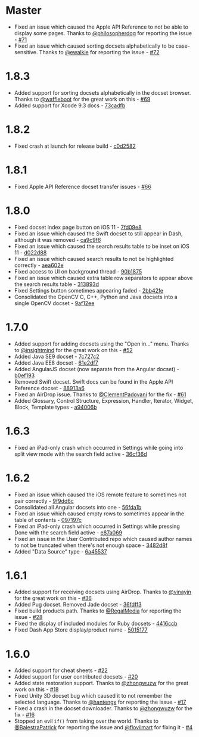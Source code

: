 # Master

* Fixed an issue which caused the Apple API Reference to not be able to display some pages. Thanks to [@philosopherdog](https://github.com/philosopherdog) for reporting the issue - [#71](https://github.com/Kapeli/Dash-iOS/issues/71)
* Fixed an issue which caused sorting docsets alphabetically to be case-sensitive. Thanks to [@ewalkie](https://github.com/ewalkie) for reporting the issue - [#72](https://github.com/Kapeli/Dash-iOS/issues/72)

# 1.8.3

* Added support for sorting docsets alphabetically in the docset browser. Thanks to [@waffleboot](https://github.com/waffleboot) for the great work on this - [#69](https://github.com/Kapeli/Dash-iOS/pull/69)
* Added support for Xcode 9.3 docs - [73cadfb](https://github.com/Kapeli/Dash-iOS/commit/73cadfbcbb6e172ec8d12c2ef222a64160e4e42d)

# 1.8.2

* Fixed crash at launch for release build - [c0d2582](https://github.com/Kapeli/Dash-iOS/commit/c0d2582e70dbeec560c03781727fd8dcf95b9e7d)

# 1.8.1

* Fixed Apple API Reference docset transfer issues - [#66](https://github.com/Kapeli/Dash-iOS/issues/66)

# 1.8.0

* Fixed docset index page button on iOS 11 - [7fd09e8](https://github.com/Kapeli/Dash-iOS/commit/7fd09e8cae3b981aa75662ef3d19111a3ab2039a)
* Fixed an issue which caused the Swift docset to still appear in Dash, although it was removed - [ca9c9f6](https://github.com/Kapeli/Dash-iOS/commit/ca9c9f64daf9eac30c4dcc000f99240a424bb123)
* Fixed an issue which caused the search results table to be inset on iOS 11 - [d022d88](https://github.com/Kapeli/Dash-iOS/commit/d022d888e21a37e54a9960239689cac54bb7ef5b)
* Fixed an issue which caused search results to not be highlighted correctly - [aea602e](https://github.com/Kapeli/Dash-iOS/commit/aea602e9b5292c110f6cb934f892349a3290689d)
* Fixed access to UI on background thread - [90b1875](https://github.com/Kapeli/Dash-iOS/commit/90b1875f3728f5ca4485693ec8209cf8342cecfe)
* Fixed an issue which caused extra table row separators to appear above the search results table - [313893d](https://github.com/Kapeli/Dash-iOS/commit/313893ddeddb10b029d7bb2c324867a09a127946)
* Fixed Settings button sometimes appearing faded - [2bb42fe](https://github.com/Kapeli/Dash-iOS/commit/2bb42fe2ee51a3fabadb921100da6b0c7674efbc)
* Consolidated the OpenCV C, C++, Python and Java docsets into a single OpenCV docset - [9af12ee](https://github.com/Kapeli/Dash-iOS/commit/9af12ee33f4d60de14d4bbb0a0741be61296e2b0)

# 1.7.0

* Added support for adding docsets using the "Open in..." menu. Thanks to [@insightmind](https://github.com/insightmind) for the great work on this - [#52](https://github.com/Kapeli/Dash-iOS/pull/52)
* Added Java SE9 docset - [7c727c2](https://github.com/Kapeli/Dash-iOS/commit/7c727c2d30d41c0f37a4588510a804e4300b8c61)
* Added Java EE8 docset - [61e2df7](https://github.com/Kapeli/Dash-iOS/commit/61e2df74f955bcf22ff6611be1ff0f6e45f6024a)
* Added AngularJS docset (now separate from the Angular docset) - [b0ef193](https://github.com/Kapeli/Dash-iOS/commit/b0ef1936b71b026baa92e76371331be26c1f32dd)
* Removed Swift docset. Swift docs can be found in the Apple API Reference docset - [88913a6](https://github.com/Kapeli/Dash-iOS/commit/88913a6236c8c3c3874da63b300930496658637e)
* Fixed an AirDrop issue. Thanks to [@ClementPadovani](https://github.com/ClementPadovani) for the fix - [#61](https://github.com/Kapeli/Dash-iOS/pull/61)
* Added Glossary, Control Structure, Expression, Handler, Iterator, Widget, Block, Template types - [a94006b](https://github.com/Kapeli/Dash-iOS/commit/a94006bc39996c69d168f9c2d8f94b0e37c31ac6)

# 1.6.3

* Fixed an iPad-only crash which occurred in Settings while going into split view mode with the search field active - [36cf36d](https://github.com/Kapeli/Dash-iOS/commit/36cf36df40619ebfae903e39af4ea836e26fdc42)

# 1.6.2

* Fixed an issue which caused the iOS remote feature to sometimes not pair correctly - [9f9dd6c](https://github.com/Kapeli/Dash-iOS/commit/9f9dd6c8b5761b28899dcae01f828888ab9011d8)
* Consolidated all Angular docsets into one - [56fda1b](https://github.com/Kapeli/Dash-iOS/commit/56fda1b4fa94fa910e377004ba7988ecc5e389eb)
* Fixed an issue which caused empty rows to sometimes appear in the table of contents - [097197c](https://github.com/Kapeli/Dash-iOS/commit/097197c828db9e1b1524f46da41a0db92e7376cf)
* Fixed an iPad-only crash which occurred in Settings while pressing Done with the search field active - [e87a069](https://github.com/Kapeli/Dash-iOS/commit/e87a069b6a94f31d9fac91be9ac6ca4569bcf251)
* Fixed an issue in the User Contributed repo which caused author names to not be truncated when there's not enough space - [3482d8f](https://github.com/Kapeli/Dash-iOS/commit/3482d8f7cd0f6e19b1a42c80a69f09783565522a)
* Added "Data Source" type - [6a45537](https://github.com/Kapeli/Dash-iOS/commit/6a45537447319a68341c2b4686da3b4753828310)

# 1.6.1

* Added support for receiving docsets using AirDrop. Thanks to [@vinayjn](https://github.com/vinayjn) for the great work on this - [#36](https://github.com/Kapeli/Dash-iOS/pull/36)
* Added Pug docset. Removed Jade docset - [36fdff3](https://github.com/Kapeli/Dash-iOS/commit/36fdff3a2ac6d74bddb07ef8c430d46b19dd64d3)
* Fixed build products path. Thanks to [@RegalMedia](https://github.com/RegalMedia) for reporting the issue - [#28](https://github.com/Kapeli/Dash-iOS/issues/28)
* Fixed the display of included modules for Ruby docsets - [4416ccb](https://github.com/Kapeli/Dash-iOS/commit/4416ccbb7b78b0b4b0e72608f1ce5bd38a013b72)
* Fixed Dash App Store display/product name - [5015177](https://github.com/Kapeli/Dash-iOS/commit/5015177c23cefaea0688db95b462b33705e12952)

# 1.6.0

* Added support for cheat sheets - [#22](https://github.com/Kapeli/Dash-iOS/pull/22)
* Added support for user contributed docsets - [#20](https://github.com/Kapeli/Dash-iOS/pull/20)
* Added state restoration support. Thanks to [@zhongwuzw](https://github.com/zhongwuzw) for the great work on this - [#18](https://github.com/Kapeli/Dash-iOS/pull/18)
* Fixed Unity 3D docset bug which caused it to not remember the selected language. Thanks to [@hantengx](https://github.com/hantengx) for reporting the issue - [#17](https://github.com/Kapeli/Dash-iOS/issues/17)
* Fixed a crash in the docset downloader. Thanks to [@zhongwuzw](https://github.com/zhongwuzw) for the fix - [#16](https://github.com/Kapeli/Dash-iOS/pull/16)
* Stopped an evil `if()` from taking over the world. Thanks to [@BalestraPatrick](https://github.com/BalestraPatrick) for reporting the issue and [@flovilmart](https://github.com/flovilmart) for fixing it - [#4](https://github.com/Kapeli/Dash-iOS/pull/4)
